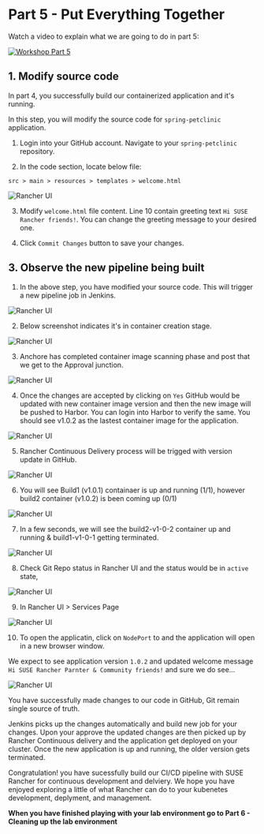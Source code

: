 # Part 5 - Put Everything Together

Watch a video to explain what we are going to do in part 5:

[![Workshop Part 5](https://img.youtube.com/vi/1vqZvtFKYbI/0.jpg)](https://www.youtube.com/watch?v=1vqZvtFKYbI)

## 1. Modify source code

In part 4, you successfully build our containerized application and it's running. 

In this step, you will modify the source code for `spring-petclinic` application. 

1) Login into your GitHub account. Navigate to your `spring-petclinic` repository. 

2) In the code section, locate below file:

```
src > main > resources > templates > welcome.html
```
![Rancher UI](./Images-10-13-2021/part5-modifying-sourcecode-original-welcome-message.png)

3) Modify `welcome.html` file content. Line 10 contain greeting text `Hi SUSE Rancher friends!`. You can change the greeting message to your desired one.

4) Click `Commit Changes` button to save your changes. 

## 3. Observe the new pipeline being built

1) In the above step, you have modified your source code. This will trigger a new pipeline job in Jenkins.

![Rancher UI](./Images-10-13-2021/part5-pet-clinic-pipeline-build-ver2-job-start-pg0.png)

2) Below screenshot indicates it's in container creation stage.

![Rancher UI](./Images-10-13-2021/part5-pet-clinic-pipeline-build-ver2-job-start-pg1.png)



3) Anchore has completed container image scanning phase and post that we get to the Approval junction.

![Rancher UI](./Images-10-13-2021/part5-pet-clinic-pipeline-build-ver2-job-approval-pg2.png)

4) Once the changes are accepted by clicking on `Yes` GitHub would be updated with new container image version and then the new image will be pushed to Harbor. You can login into Harbor to verify the same. You should see v1.0.2 as the lastest container image for the application.

![Rancher UI](./images/part5-running-build2-container-image-v2-in-harbor.png)

5) Rancher Continuous Delivery process will be trigged with version update in GitHub.

![Rancher UI](./images/part5-running-build2-rancher-cd-update-in-progress-git-repo-status-pg1.png)

6) You will see Build1 (v1.0.1) containaer is up and running (1/1), however build2 container (v1.0.2) is been coming up (0/1)

![Rancher UI](./images/part5-build2-container-coming-up-on-cluster1.png)

7) In a few seconds, we will see the build2-v1-0-2 container up and running & build1-v1-0-1 getting terminated. 

![Rancher UI](./images/part5-build2-v1-0-2-container-coming-up-v1-0-1-terminated-cluster1.png)

8) Check Git Repo status in Rancher UI and the status would be in `active` state, 

![Rancher UI](./images/part5-build2-git-repo-status-active-after-successfully-build-v1-0-2.png)

9) In Rancher UI > Services Page

![Rancher UI](./images/part5-build2-cluste1-services-page.png)

10) To open the applicatin, click on `NodePort` to and the application will open in a new browser window.

We expect to see application version `1.0.2` and updated welcome message `Hi SUSE Rancher Parnter & Community friends!` and sure we do see...

![Rancher UI](./images/part5-build2-cluster1-v1-0-2-success.png)

You have successfully made changes to our code in GitHub, Git remain single source of truth. 

Jenkins picks up the changes automatically and build new job for your changes. Upon your approve the updated changes are then picked up by Rancher Continuous delivery and the application get deployed on your cluster. Once the new application is up and running, the older version gets terminated. 

Congratulation! you have sucessfully build our CI/CD pipeline with SUSE Rancher for continuous development and delviery. We hope you have enjoyed exploring a little of what Rancher can do to your kubenetes development, deplyment, and management.

**When you have finished playing with your lab environment go to Part 6 - Cleaning up the lab environment**



